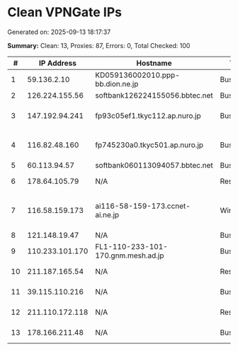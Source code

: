# Clean VPNGate IPs
Generated on: 2025-09-13 18:17:37

**Summary:** Clean: 13, Proxies: 87, Errors: 0, Total Checked: 100

| # | IP Address | Hostname | Type | Country | Provider |
|---|------------|----------|------|---------|----------|
| 1 | 59.136.2.10 | KD059136002010.ppp-bb.dion.ne.jp | Business | JP | KDDI CORPORATION |
| 2 | 126.224.155.56 | softbank126224155056.bbtec.net | Business | JP | SoftBank Corp. |
| 3 | 147.192.94.241 | fp93c05ef1.tkyc112.ap.nuro.jp | Business | JP | Sony Network Communications Inc. |
| 4 | 116.82.48.160 | fp745230a0.tkyc501.ap.nuro.jp | Business | JP | Sony Network Communications Inc. |
| 5 | 60.113.94.57 | softbank060113094057.bbtec.net | Business | JP | SoftBank Corp. |
| 6 | 178.64.105.79 | N/A | Residential | RU | PJSC Rostelecom |
| 7 | 116.58.159.173 | ai116-58-159-173.ccnet-ai.ne.jp | Wireless | JP | COMMUNITY NETWORK CENTER INCORPORATED. |
| 8 | 121.148.19.47 | N/A | Business | KR | Korea Telecom |
| 9 | 110.233.101.170 | FL1-110-233-101-170.gnm.mesh.ad.jp | Business | JP | BIGLOBE Inc. |
| 10 | 211.187.165.54 | N/A | Residential | KR | SK Broadband Co Ltd |
| 11 | 39.115.110.216 | N/A | Business | KR | SK Broadband Co Ltd |
| 12 | 211.110.172.118 | N/A | Residential | KR | SK Broadband Co Ltd |
| 13 | 178.166.211.48 | N/A | Business | RU | PJSC Rostelecom |
